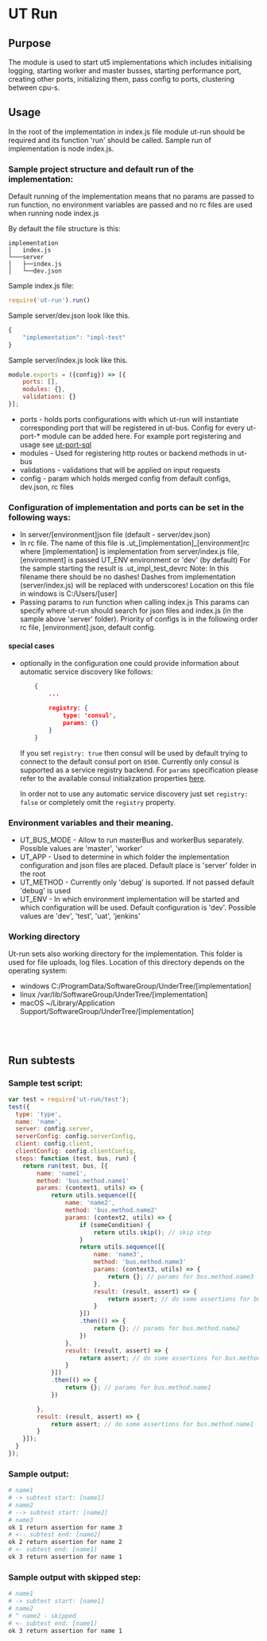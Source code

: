 # UT Run

## Purpose
The module is used to start ut5 implementations which includes initialising logging, starting worker and master busses, starting performance port, creating other ports, initializing them, pass config to ports, clustering between cpu-s.

## Usage
In the root of the implementation in index.js file module ut-run should be required and its function 'run' should be called.
Sample run of implementation is node index.js.
### Sample project structure and default run of the implementation:
Default running of the implementation means that no params are passed to run function, no environment variables are passed and no rc files are used when running node index.js

By default the file structure is this:
```
implementation
│   index.js
└───server
│   ├──index.js
│   └──dev.json
```

Sample index.js file:
```js
require('ut-run').run()
```

Sample server/dev.json look like this.
```javascript
{
    "implementation": "impl-test"
}
```

Sample server/index.js look like this.
```javascript
module.exports = ({config}) => [{
    ports: [],
    modules: {},
    validations: {}
}];
```

- ports - holds ports configurations with which ut-run will instantiate corresponding port that will be registered in ut-bus. Config for every ut-port-* module can be added here. For example port registering and usage see
[ut-port-sql](https://github.com/softwaregroup-bg/ut-port-sql)
- modules - Used for registering http routes or backend methods in ut-bus
- validations - validations that will be applied on input requests
- config - param which holds merged config from default configs, dev.json, rc files

### Configuration of implementation and ports can be set in the following ways:
- In server/[environment]json file (default - server/dev.json)
- In rc file. The name of this file is .ut_[implementation]_[environment]rc where
[implementation] is implementation from server/index.js file,
[environment] is passed UT_ENV environment or 'dev' (by default)
For the sample starting the result is .ut_impl_test_devrc
Note:
In this filename there should be no dashes! Dashes from implementation (server/index.js) will be replaced with underscores!
Location on this file in windows is C:/Users/[user]
- Passing params to run function when calling index.js
This params can specify where ut-run should search for json files and index.js (in the sample above 'server' folder).
Priority of configs is in the following order rc file, [environment].json, default config.

#### special cases

* optionally in the configuration one could provide information about automatic service discovery like follows:
    ```json
        {
            ...

            registry: {
                type: 'consul',
                params: {}
            }
        }
    ```

    If you set `registry: true` then consul will be used by default trying to connect to the default consul port on `8500`.
    Currently only consul is supported as a service registry backend. For `params` specification please refer to the available consul initialization properties [here](https://github.com/silas/node-consul#consuloptions).

    In order not to use any automatic service discovery just set `registry: false` or completely omit the `registry` property.


### Environment variables and their meaning.
- UT_BUS_MODE - Allow to run masterBus and workerBus separately. Possible values are 'master', 'worker'
- UT_APP - Used to determine in which folder the implementation configuration and json files are placed. Default place is 'server' folder in the root
- UT_METHOD - Currently only 'debug' is suported. If not passed default 'debug' is used
- UT_ENV - In which environment implementation will be started and which configuration will be used. Default configuration is 'dev'. Possible values are 'dev', 'test', 'uat', 'jenkins'

### Working directory
Ut-run sets also working directory for the implementation. This folder is used for file uploads, log files. Location of this directory depends on the operating system:
- windows C:/ProgramData/SoftwareGroup/UnderTree/[implementation]
- linux /var/lib/SoftwareGroup/UnderTree/[implementation]
- macOS ~/Library/Application Support/SoftwareGroup/UnderTree/[implementation]

<br><br>
## Run subtests

### Sample test script:
```js
var test = require('ut-run/test');
test({
  type: 'type',
  name: 'name',
  server: config.server,
  serverConfig: config.serverConfig,
  client: config.client,
  clientConfig: config.clientConfig,
  steps: function (test, bus, run) {
    return run(test, bus, [{
        name: 'name1',
        method: 'bus.method.name1'
        params: (context1, utils) => {
            return utils.sequence([{
                name: 'name2',
                method: 'bus.method.name2'
                params: (context2, utils) => {
                    if (someCondition) {
                        return utils.skip(); // skip step
                    }
                    return utils.sequence([{
                        name: 'name3',
                        method: 'bus.method.name3'
                        params: (context3, utils) => {
                            return {}; // params for bus.method.name3
                        },
                        result: (result, assert) => {
                            return assert; // do some assertions for bus.method.name3
                        }
                    }])
                    .then(() => {
                        return {}; // params for bus.method.name2
                    })
                },
                result: (result, assert) => {
                    return assert; // do some assertions for bus.method.name2
                }
            }])
            .then(() => {
                return {}; // params for bus.method.name1
            })

        },
        result: (result, assert) => {
            return assert; // do some assertions for bus.method.name1
        }
    }]);
  }
});
```
### Sample output:

```sh
# name1
# -> subtest start: [name1]
# name2
# --> subtest start: [name2]
# name3
ok 1 return assertion for name 3
# <-- subtest end: [name2]
ok 2 return assertion for name 2
# <- subtest end: [name1]
ok 3 return assertion for name 1
```
### Sample output with skipped step:

```sh
# name1
# -> subtest start: [name1]
# name2
# ^ name2 - skipped
# <- subtest end: [name1]
ok 3 return assertion for name 1
```
